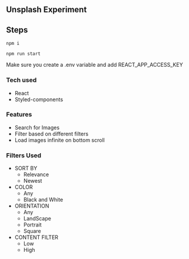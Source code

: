 ## Unsplash Experiment

## Steps

`npm i`

`npm run start`

Make sure you create a .env variable and add REACT_APP_ACCESS_KEY

### Tech used

-   React
-   Styled-components

### Features

-   Search for Images
-   Filter based on different filters
-   Load images infinite on bottom scroll

### Filters Used

-   SORT BY
    -   Relevance
    -   Newest
-   COLOR
    -   Any
    -   Black and White
-   ORIENTATION
    -   Any
    -   LandScape
    -   Portrait
    -   Square
-   CONTENT FILTER
    -   Low
    -   High

